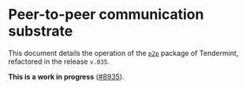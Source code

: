 # Peer-to-peer communication substrate

This document details the operation of the [`p2p`][p2p-package] package of
Tendermint, refactored in the release `v.035`.

**This is a work in progress** ([#8935][issue]).

[issue]: https://github.com/tendermint/tendermint/issues/8935
[p2p-package]: https://github.com/tendermint/tendermint/tree/v0.35.x/internal/p2p
